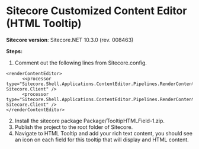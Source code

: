 # Sitecore Customized Content Editor (HTML Tooltip)
**Sitecore version**: Sitecore.NET 10.3.0 (rev. 008463)

 **Steps:** 
1) Comment out the following lines from Sitecore.config.
```
<renderContentEditor>
      <<processor type="Sitecore.Shell.Applications.ContentEditor.Pipelines.RenderContentEditor.RenderSkinedContentEditor, Sitecore.Client" />
      <processor type="Sitecore.Shell.Applications.ContentEditor.Pipelines.RenderContentEditor.RenderStandardContentEditor, Sitecore.Client" />
</renderContentEditor>
```
2) Install the sitecore package Package/TooltipHTMLField-1.zip.
3) Publish the project to the root folder of Sitecore.
4) Navigate to HTML Tooltip and add your rich text content, you should see an icon on each field for this tooltip that will display and HTML content.
